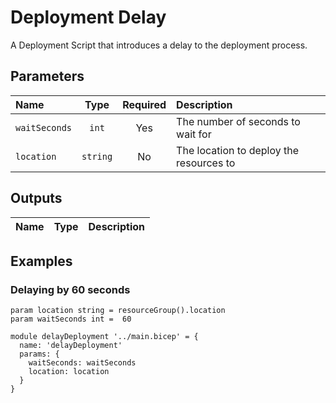 # Deployment Delay

A Deployment Script that introduces a delay to the deployment process.

## Parameters

| Name          | Type     | Required | Description                             |
| :------------ | :------: | :------: | :-------------------------------------- |
| `waitSeconds` | `int`    | Yes      | The number of seconds to wait for       |
| `location`    | `string` | No       | The location to deploy the resources to |

## Outputs

| Name | Type | Description |
| :--- | :--: | :---------- |

## Examples

### Delaying by 60 seconds

```bicep
param location string = resourceGroup().location
param waitSeconds int =  60

module delayDeployment '../main.bicep' = {
  name: 'delayDeployment'
  params: {
    waitSeconds: waitSeconds
    location: location
  }
}
```